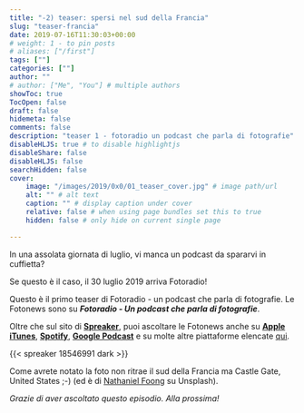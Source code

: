 ```yaml
---
title: "-2) teaser: spersi nel sud della Francia"
slug: "teaser-francia"
date: 2019-07-16T11:30:03+00:00
# weight: 1 - to pin posts
# aliases: ["/first"]
tags: [""]
categories: [""]
author: ""
# author: ["Me", "You"] # multiple authors
showToc: true
TocOpen: false
draft: false
hidemeta: false
comments: false
description: "teaser 1 - fotoradio un podcast che parla di fotografie"
disableHLJS: true # to disable highlightjs
disableShare: false
disableHLJS: false
searchHidden: false
cover:
    image: "/images/2019/0x0/01_teaser_cover.jpg" # image path/url
    alt: "" # alt text
    caption: "" # display caption under cover
    relative: false # when using page bundles set this to true
    hidden: false # only hide on current single page

---
```


In una assolata giornata di luglio, vi manca un podcast da spararvi in cuffietta?

Se questo è il caso, il 30 luglio 2019 arriva Fotoradio!

Questo è il primo teaser di Fotoradio - un podcast che parla di fotografie.
Le Fotonews sono su **_Fotoradio - Un podcast che parla di fotografie_**.

Oltre che sul sito di [**Spreaker**](https://www.spreaker.com/user/11400220/tourdumonde), puoi ascoltare le Fotonews anche su
[**Apple iTunes**](https://links.fotoradio.info/apple), [**Spotify**](https://links.fotoradio.info/spotify), [**Google Podcast**](https://links.fotoradio.info/google) e su molte altre piattaforme elencate [qui](/static_page/listen/).

{{< spreaker 18546991 dark >}}

Come avrete notato la foto non ritrae il sud della Francia ma Castle Gate, United States ;-) (ed è di <a href="https://unsplash.com/@hoehoeyay">Nathaniel Foong</a> su Unsplash).

_Grazie di aver ascoltato questo episodio. Alla prossima!_
